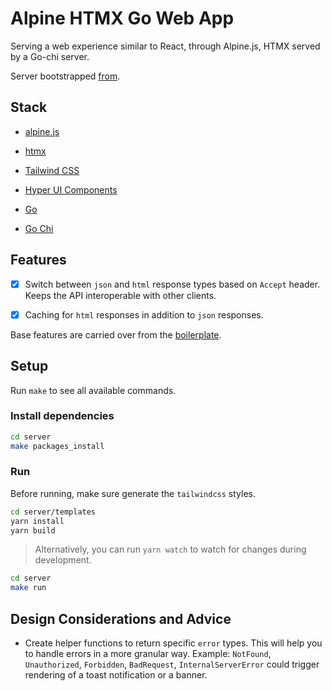 # Alpine HTMX Go Web App

Serving a web experience similar to React, through Alpine.js, HTMX served by a Go-chi server.

Server bootstrapped [from](https://github.com/SushritPasupuleti/Go-Chi-Boilerplate).

## Stack

- [alpine.js](https://alpinejs.dev/)

- [htmx](https://htmx.org/)

- [Tailwind CSS](https://tailwindcss.com/)

- [Hyper UI Components](https://www.hyperui.dev/)

- [Go](https://golang.org/)

- [Go Chi](https://github.com/go-chi/chi)

## Features

- [x] Switch between `json` and `html` response types based on `Accept` header. Keeps the API interoperable with other clients.

- [x] Caching for `html` responses in addition to `json` responses.

Base features are carried over from the [boilerplate](https://github.com/SushritPasupuleti/Go-Chi-Boilerplate).

## Setup

Run `make` to see all available commands.

### Install dependencies

```bash
cd server
make packages_install
```

### Run

Before running, make sure generate the `tailwindcss` styles.

```bash
cd server/templates
yarn install
yarn build
```

> Alternatively, you can run `yarn watch` to watch for changes during development.

```bash
cd server
make run
```

## Design Considerations and Advice

- Create helper functions to return specific `error` types. This will help you to handle errors in a more granular way. Example: `NotFound`, `Unauthorized`, `Forbidden`, `BadRequest`, `InternalServerError` could trigger rendering of a toast notification or a banner.
